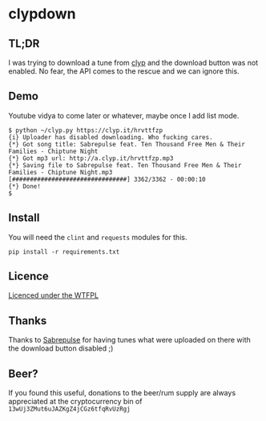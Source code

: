 # clypdown

## TL;DR  
I was trying to download a tune from [clyp](https://clyp.it/) and the download button was not enabled. No fear, the API comes to the rescue and we can ignore this.

## Demo  
Youtube vidya to come later or whatever, maybe once I add list mode.

```
$ python ~/clyp.py https://clyp.it/hrvttfzp
{i} Uploader has disabled downloading. Who fucking cares.
{*} Got song title: Sabrepulse feat. Ten Thousand Free Men & Their Families - Chiptune Night
{*} Got mp3 url: http://a.clyp.it/hrvttfzp.mp3
{*} Saving file to Sabrepulse feat. Ten Thousand Free Men & Their Families - Chiptune Night.mp3
[################################] 3362/3362 - 00:00:10
{*} Done!
$
```

## Install
You will need the ```clint``` and ```requests``` modules for this.
```
pip install -r requirements.txt
```

## Licence
[Licenced under the WTFPL](http://wtfpl.net)

## Thanks  
Thanks to [Sabrepulse](https://twitter.com/sabrepulse) for having tunes what were uploaded on there with the download button disabled ;)

## Beer?
If you found this useful, donations to the beer/rum supply are always appreciated at the cryptocurrency bin of   ```13wUj3ZMut6uJAZKgZ4jCGz6tfqRvUzRgj```
